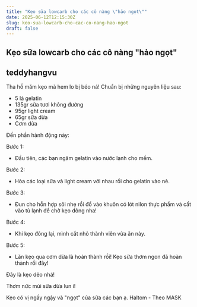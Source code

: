 ```yaml
---
title: "Kẹo sữa lowcarb cho các cô nàng \"hảo ngọt\""
date: 2025-06-12T12:15:30Z
slug: keo-sua-lowcarb-cho-cac-co-nang-hao-ngot
draft: false
---
```


## Kẹo sữa lowcarb cho các cô nàng "hảo ngọt"

## teddyhangvu

Tha hồ măm kẹo mà hem lo bị béo ná! 
Chuẩn bị những nguyên liệu sau:


- 5 lá gelatin
- 135gr sữa tươi không đường
- 95gr light cream
- 65gr sữa dừa
- Cơm dừa
 
 
Đến phần hành động này: 
 


 
 
Bước 1:
- Đầu tiên, các bạn ngâm gelatin vào nước lạnh cho mềm.


 
 
Bước 2:
- Hòa các loại sữa và light cream với nhau rồi cho gelatin vào nè.


 
 
Bước 3:
- Đun cho hỗn hợp sôi nhẹ rồi đổ vào khuôn có lót nilon thực phẩm và cất vào tủ lạnh để chờ kẹo đông nha!


 
 
Bước 4:
- Khi kẹo đông lại, mình cắt nhỏ thành viên vừa ăn này.


 
 
Bước 5:
- Lăn kẹo qua cơm dừa là hoàn thành rồi!
Kẹo sữa thơm ngon đã hoàn thành rồi đây!
 

Đây là kẹo dẻo nhá!
 
 

Thơm nức mùi sữa dừa lun í!
 
 

Kẹo có vị ngầy ngậy và "ngọt" của sữa các bạn ạ.
 Haltom - Theo MASK